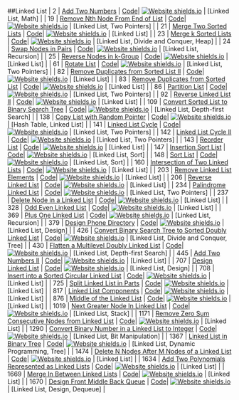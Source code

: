 ##Linked List
| 2 | [Add Two Numbers](https:///leetCode.com/problems/add-two-numbers) | [Code](https://github.com/SunilGudivada/Data-Structures-and-Algorithms/blob/master/src/com/platform/leetCode/problems/_2_AddTwoNumbers.java)| [![Website shields.io](https://img.shields.io/badge/Medium-yellow.svg)](https://sunilgudivada.github.io/Data-Structures-and-Algorithms/) | [Linked List, Math] | 
| 19 | [Remove Nth Node From End of List](https:///leetCode.com/problems/remove-nth-node-from-end-of-list) | [Code](https://github.com/SunilGudivada/Data-Structures-and-Algorithms/blob/master/src/com/platform/leetCode/problems/_19_RemoveNthNodeFromEndofList.java)| [![Website shields.io](https://img.shields.io/badge/Medium-yellow.svg)](https://sunilgudivada.github.io/Data-Structures-and-Algorithms/) | [Linked List, Two Pointers] | 
| 21 | [Merge Two Sorted Lists](https:///leetCode.com/problems/merge-two-sorted-lists) | [Code](https://github.com/SunilGudivada/Data-Structures-and-Algorithms/blob/master/src/com/platform/leetCode/problems/_21_MergeTwoSortedLists.java)| [![Website shields.io](https://img.shields.io/badge/Easy-success.svg)](https://sunilgudivada.github.io/Data-Structures-and-Algorithms/) | [Linked List] | 
| 23 | [Merge k Sorted Lists](https:///leetCode.com/problems/merge-k-sorted-lists) | [Code](https://github.com/SunilGudivada/Data-Structures-and-Algorithms/blob/master/src/com/platform/leetCode/problems/_23_MergekSortedLists.java)| [![Website shields.io](https://img.shields.io/badge/Hard-critical.svg)](https://sunilgudivada.github.io/Data-Structures-and-Algorithms/) | [Linked List, Divide and Conquer, Heap] | 
| 24 | [Swap Nodes in Pairs](https:///leetCode.com/problems/swap-nodes-in-pairs) | [Code](https://github.com/SunilGudivada/Data-Structures-and-Algorithms/blob/master/src/com/platform/leetCode/problems/_24_SwapNodesinPairs.java)| [![Website shields.io](https://img.shields.io/badge/Medium-yellow.svg)](https://sunilgudivada.github.io/Data-Structures-and-Algorithms/) | [Linked List, Recursion] | 
| 25 | [Reverse Nodes in k-Group](https:///leetCode.com/problems/reverse-nodes-in-k-group) | [Code](https://github.com/SunilGudivada/Data-Structures-and-Algorithms/blob/master/src/com/platform/leetCode/problems/_25_ReverseNodesink-Group.java)| [![Website shields.io](https://img.shields.io/badge/Hard-critical.svg)](https://sunilgudivada.github.io/Data-Structures-and-Algorithms/) | [Linked List] | 
| 61 | [Rotate List](https:///leetCode.com/problems/rotate-list) | [Code](https://github.com/SunilGudivada/Data-Structures-and-Algorithms/blob/master/src/com/platform/leetCode/problems/_61_RotateList.java)| [![Website shields.io](https://img.shields.io/badge/Medium-yellow.svg)](https://sunilgudivada.github.io/Data-Structures-and-Algorithms/) | [Linked List, Two Pointers] | 
| 82 | [Remove Duplicates from Sorted List II](https:///leetCode.com/problems/remove-duplicates-from-sorted-list-ii) | [Code](https://github.com/SunilGudivada/Data-Structures-and-Algorithms/blob/master/src/com/platform/leetCode/problems/_82_RemoveDuplicatesfromSortedListII.java)| [![Website shields.io](https://img.shields.io/badge/Medium-yellow.svg)](https://sunilgudivada.github.io/Data-Structures-and-Algorithms/) | [Linked List] | 
| 83 | [Remove Duplicates from Sorted List](https:///leetCode.com/problems/remove-duplicates-from-sorted-list) | [Code](https://github.com/SunilGudivada/Data-Structures-and-Algorithms/blob/master/src/com/platform/leetCode/problems/_83_RemoveDuplicatesfromSortedList.java)| [![Website shields.io](https://img.shields.io/badge/Easy-success.svg)](https://sunilgudivada.github.io/Data-Structures-and-Algorithms/) | [Linked List] | 
| 86 | [Partition List](https:///leetCode.com/problems/partition-list) | [Code](https://github.com/SunilGudivada/Data-Structures-and-Algorithms/blob/master/src/com/platform/leetCode/problems/_86_PartitionList.java)| [![Website shields.io](https://img.shields.io/badge/Medium-yellow.svg)](https://sunilgudivada.github.io/Data-Structures-and-Algorithms/) | [Linked List, Two Pointers] | 
| 92 | [Reverse Linked List II](https:///leetCode.com/problems/reverse-linked-list-ii) | [Code](https://github.com/SunilGudivada/Data-Structures-and-Algorithms/blob/master/src/com/platform/leetCode/problems/_92_ReverseLinkedListII.java)| [![Website shields.io](https://img.shields.io/badge/Medium-yellow.svg)](https://sunilgudivada.github.io/Data-Structures-and-Algorithms/) | [Linked List] | 
| 109 | [Convert Sorted List to Binary Search Tree](https:///leetCode.com/problems/convert-sorted-list-to-binary-search-tree) | [Code](https://github.com/SunilGudivada/Data-Structures-and-Algorithms/blob/master/src/com/platform/leetCode/problems/_109_ConvertSortedListtoBinarySearchTree.java)| [![Website shields.io](https://img.shields.io/badge/Medium-yellow.svg)](https://sunilgudivada.github.io/Data-Structures-and-Algorithms/) | [Linked List, Depth-first Search] | 
| 138 | [Copy List with Random Pointer](https:///leetCode.com/problems/copy-list-with-random-pointer) | [Code](https://github.com/SunilGudivada/Data-Structures-and-Algorithms/blob/master/src/com/platform/leetCode/problems/_138_CopyListwithRandomPointer.java)| [![Website shields.io](https://img.shields.io/badge/Medium-yellow.svg)](https://sunilgudivada.github.io/Data-Structures-and-Algorithms/) | [Hash Table, Linked List] | 
| 141 | [Linked List Cycle](https:///leetCode.com/problems/linked-list-cycle) | [Code](https://github.com/SunilGudivada/Data-Structures-and-Algorithms/blob/master/src/com/platform/leetCode/problems/_141_LinkedListCycle.java)| [![Website shields.io](https://img.shields.io/badge/Easy-success.svg)](https://sunilgudivada.github.io/Data-Structures-and-Algorithms/) | [Linked List, Two Pointers] | 
| 142 | [Linked List Cycle II](https:///leetCode.com/problems/linked-list-cycle-ii) | [Code](https://github.com/SunilGudivada/Data-Structures-and-Algorithms/blob/master/src/com/platform/leetCode/problems/_142_LinkedListCycleII.java)| [![Website shields.io](https://img.shields.io/badge/Medium-yellow.svg)](https://sunilgudivada.github.io/Data-Structures-and-Algorithms/) | [Linked List, Two Pointers] | 
| 143 | [Reorder List](https:///leetCode.com/problems/reorder-list) | [Code](https://github.com/SunilGudivada/Data-Structures-and-Algorithms/blob/master/src/com/platform/leetCode/problems/_143_ReorderList.java)| [![Website shields.io](https://img.shields.io/badge/Medium-yellow.svg)](https://sunilgudivada.github.io/Data-Structures-and-Algorithms/) | [Linked List] | 
| 147 | [Insertion Sort List](https:///leetCode.com/problems/insertion-sort-list) | [Code](https://github.com/SunilGudivada/Data-Structures-and-Algorithms/blob/master/src/com/platform/leetCode/problems/_147_InsertionSortList.java)| [![Website shields.io](https://img.shields.io/badge/Medium-yellow.svg)](https://sunilgudivada.github.io/Data-Structures-and-Algorithms/) | [Linked List, Sort] | 
| 148 | [Sort List](https:///leetCode.com/problems/sort-list) | [Code](https://github.com/SunilGudivada/Data-Structures-and-Algorithms/blob/master/src/com/platform/leetCode/problems/_148_SortList.java)| [![Website shields.io](https://img.shields.io/badge/Medium-yellow.svg)](https://sunilgudivada.github.io/Data-Structures-and-Algorithms/) | [Linked List, Sort] | 
| 160 | [Intersection of Two Linked Lists](https:///leetCode.com/problems/intersection-of-two-linked-lists) | [Code](https://github.com/SunilGudivada/Data-Structures-and-Algorithms/blob/master/src/com/platform/leetCode/problems/_160_IntersectionofTwoLinkedLists.java)| [![Website shields.io](https://img.shields.io/badge/Easy-success.svg)](https://sunilgudivada.github.io/Data-Structures-and-Algorithms/) | [Linked List] | 
| 203 | [Remove Linked List Elements](https:///leetCode.com/problems/remove-linked-list-elements) | [Code](https://github.com/SunilGudivada/Data-Structures-and-Algorithms/blob/master/src/com/platform/leetCode/problems/_203_RemoveLinkedListElements.java)| [![Website shields.io](https://img.shields.io/badge/Easy-success.svg)](https://sunilgudivada.github.io/Data-Structures-and-Algorithms/) | [Linked List] | 
| 206 | [Reverse Linked List](https:///leetCode.com/problems/reverse-linked-list) | [Code](https://github.com/SunilGudivada/Data-Structures-and-Algorithms/blob/master/src/com/platform/leetCode/problems/_206_ReverseLinkedList.java)| [![Website shields.io](https://img.shields.io/badge/Easy-success.svg)](https://sunilgudivada.github.io/Data-Structures-and-Algorithms/) | [Linked List] | 
| 234 | [Palindrome Linked List](https:///leetCode.com/problems/palindrome-linked-list) | [Code](https://github.com/SunilGudivada/Data-Structures-and-Algorithms/blob/master/src/com/platform/leetCode/problems/_234_PalindromeLinkedList.java)| [![Website shields.io](https://img.shields.io/badge/Easy-success.svg)](https://sunilgudivada.github.io/Data-Structures-and-Algorithms/) | [Linked List, Two Pointers] | 
| 237 | [Delete Node in a Linked List](https:///leetCode.com/problems/delete-node-in-a-linked-list) | [Code](https://github.com/SunilGudivada/Data-Structures-and-Algorithms/blob/master/src/com/platform/leetCode/problems/_237_DeleteNodeinaLinkedList.java)| [![Website shields.io](https://img.shields.io/badge/Easy-success.svg)](https://sunilgudivada.github.io/Data-Structures-and-Algorithms/) | [Linked List] | 
| 328 | [Odd Even Linked List](https:///leetCode.com/problems/odd-even-linked-list) | [Code](https://github.com/SunilGudivada/Data-Structures-and-Algorithms/blob/master/src/com/platform/leetCode/problems/_328_OddEvenLinkedList.java)| [![Website shields.io](https://img.shields.io/badge/Medium-yellow.svg)](https://sunilgudivada.github.io/Data-Structures-and-Algorithms/) | [Linked List] | 
| 369 | [Plus One Linked List](https:///leetCode.com/problems/plus-one-linked-list) | [Code](https://github.com/SunilGudivada/Data-Structures-and-Algorithms/blob/master/src/com/platform/leetCode/problems/_369_PlusOneLinkedList.java)| [![Website shields.io](https://img.shields.io/badge/Medium-yellow.svg)](https://sunilgudivada.github.io/Data-Structures-and-Algorithms/) | [Linked List, Recursion] | 
| 379 | [Design Phone Directory](https:///leetCode.com/problems/design-phone-directory) | [Code](https://github.com/SunilGudivada/Data-Structures-and-Algorithms/blob/master/src/com/platform/leetCode/problems/_379_DesignPhoneDirectory.java)| [![Website shields.io](https://img.shields.io/badge/Medium-yellow.svg)](https://sunilgudivada.github.io/Data-Structures-and-Algorithms/) | [Linked List, Design] | 
| 426 | [Convert Binary Search Tree to Sorted Doubly Linked List](https:///leetCode.com/problems/convert-binary-search-tree-to-sorted-doubly-linked-list) | [Code](https://github.com/SunilGudivada/Data-Structures-and-Algorithms/blob/master/src/com/platform/leetCode/problems/_426_ConvertBinarySearchTreetoSortedDoublyLinkedList.java)| [![Website shields.io](https://img.shields.io/badge/Medium-yellow.svg)](https://sunilgudivada.github.io/Data-Structures-and-Algorithms/) | [Linked List, Divide and Conquer, Tree] | 
| 430 | [Flatten a Multilevel Doubly Linked List](https:///leetCode.com/problems/flatten-a-multilevel-doubly-linked-list) | [Code](https://github.com/SunilGudivada/Data-Structures-and-Algorithms/blob/master/src/com/platform/leetCode/problems/_430_FlattenaMultilevelDoublyLinkedList.java)| [![Website shields.io](https://img.shields.io/badge/Medium-yellow.svg)](https://sunilgudivada.github.io/Data-Structures-and-Algorithms/) | [Linked List, Depth-first Search] | 
| 445 | [Add Two Numbers II](https:///leetCode.com/problems/add-two-numbers-ii) | [Code](https://github.com/SunilGudivada/Data-Structures-and-Algorithms/blob/master/src/com/platform/leetCode/problems/_445_AddTwoNumbersII.java)| [![Website shields.io](https://img.shields.io/badge/Medium-yellow.svg)](https://sunilgudivada.github.io/Data-Structures-and-Algorithms/) | [Linked List] | 
| 707 | [Design Linked List](https:///leetCode.com/problems/design-linked-list) | [Code](https://github.com/SunilGudivada/Data-Structures-and-Algorithms/blob/master/src/com/platform/leetCode/problems/_707_DesignLinkedList.java)| [![Website shields.io](https://img.shields.io/badge/Medium-yellow.svg)](https://sunilgudivada.github.io/Data-Structures-and-Algorithms/) | [Linked List, Design] | 
| 708 | [Insert into a Sorted Circular Linked List](https:///leetCode.com/problems/insert-into-a-sorted-circular-linked-list) | [Code](https://github.com/SunilGudivada/Data-Structures-and-Algorithms/blob/master/src/com/platform/leetCode/problems/_708_InsertintoaSortedCircularLinkedList.java)| [![Website shields.io](https://img.shields.io/badge/Medium-yellow.svg)](https://sunilgudivada.github.io/Data-Structures-and-Algorithms/) | [Linked List] | 
| 725 | [Split Linked List in Parts](https:///leetCode.com/problems/split-linked-list-in-parts) | [Code](https://github.com/SunilGudivada/Data-Structures-and-Algorithms/blob/master/src/com/platform/leetCode/problems/_725_SplitLinkedListinParts.java)| [![Website shields.io](https://img.shields.io/badge/Medium-yellow.svg)](https://sunilgudivada.github.io/Data-Structures-and-Algorithms/) | [Linked List] | 
| 817 | [Linked List Components](https:///leetCode.com/problems/linked-list-components) | [Code](https://github.com/SunilGudivada/Data-Structures-and-Algorithms/blob/master/src/com/platform/leetCode/problems/_817_LinkedListComponents.java)| [![Website shields.io](https://img.shields.io/badge/Medium-yellow.svg)](https://sunilgudivada.github.io/Data-Structures-and-Algorithms/) | [Linked List] | 
| 876 | [Middle of the Linked List](https:///leetCode.com/problems/middle-of-the-linked-list) | [Code](https://github.com/SunilGudivada/Data-Structures-and-Algorithms/blob/master/src/com/platform/leetCode/problems/_876_MiddleoftheLinkedList.java)| [![Website shields.io](https://img.shields.io/badge/Easy-success.svg)](https://sunilgudivada.github.io/Data-Structures-and-Algorithms/) | [Linked List] | 
| 1019 | [Next Greater Node In Linked List](https:///leetCode.com/problems/next-greater-node-in-linked-list) | [Code](https://github.com/SunilGudivada/Data-Structures-and-Algorithms/blob/master/src/com/platform/leetCode/problems/_1019_NextGreaterNodeInLinkedList.java)| [![Website shields.io](https://img.shields.io/badge/Medium-yellow.svg)](https://sunilgudivada.github.io/Data-Structures-and-Algorithms/) | [Linked List, Stack] | 
| 1171 | [Remove Zero Sum Consecutive Nodes from Linked List](https:///leetCode.com/problems/remove-zero-sum-consecutive-nodes-from-linked-list) | [Code](https://github.com/SunilGudivada/Data-Structures-and-Algorithms/blob/master/src/com/platform/leetCode/problems/_1171_RemoveZeroSumConsecutiveNodesfromLinkedList.java)| [![Website shields.io](https://img.shields.io/badge/Medium-yellow.svg)](https://sunilgudivada.github.io/Data-Structures-and-Algorithms/) | [Linked List] | 
| 1290 | [Convert Binary Number in a Linked List to Integer](https:///leetCode.com/problems/convert-binary-number-in-a-linked-list-to-integer) | [Code](https://github.com/SunilGudivada/Data-Structures-and-Algorithms/blob/master/src/com/platform/leetCode/problems/_1290_ConvertBinaryNumberinaLinkedListtoInteger.java)| [![Website shields.io](https://img.shields.io/badge/Easy-success.svg)](https://sunilgudivada.github.io/Data-Structures-and-Algorithms/) | [Linked List, Bit Manipulation] | 
| 1367 | [Linked List in Binary Tree](https:///leetCode.com/problems/linked-list-in-binary-tree) | [Code](https://github.com/SunilGudivada/Data-Structures-and-Algorithms/blob/master/src/com/platform/leetCode/problems/_1367_LinkedListinBinaryTree.java)| [![Website shields.io](https://img.shields.io/badge/Medium-yellow.svg)](https://sunilgudivada.github.io/Data-Structures-and-Algorithms/) | [Linked List, Dynamic Programming, Tree] | 
| 1474 | [Delete N Nodes After M Nodes of a Linked List](https:///leetCode.com/problems/delete-n-nodes-after-m-nodes-of-a-linked-list) | [Code](https://github.com/SunilGudivada/Data-Structures-and-Algorithms/blob/master/src/com/platform/leetCode/problems/_1474_DeleteNNodesAfterMNodesofaLinkedList.java)| [![Website shields.io](https://img.shields.io/badge/Easy-success.svg)](https://sunilgudivada.github.io/Data-Structures-and-Algorithms/) | [Linked List] | 
| 1634 | [Add Two Polynomials Represented as Linked Lists](https:///leetCode.com/problems/add-two-polynomials-represented-as-linked-lists) | [Code](https://github.com/SunilGudivada/Data-Structures-and-Algorithms/blob/master/src/com/platform/leetCode/problems/_1634_AddTwoPolynomialsRepresentedasLinkedLists.java)| [![Website shields.io](https://img.shields.io/badge/Medium-yellow.svg)](https://sunilgudivada.github.io/Data-Structures-and-Algorithms/) | [Linked List] | 
| 1669 | [Merge In Between Linked Lists](https:///leetCode.com/problems/merge-in-between-linked-lists) | [Code](https://github.com/SunilGudivada/Data-Structures-and-Algorithms/blob/master/src/com/platform/leetCode/problems/_1669_MergeInBetweenLinkedLists.java)| [![Website shields.io](https://img.shields.io/badge/Medium-yellow.svg)](https://sunilgudivada.github.io/Data-Structures-and-Algorithms/) | [Linked List] | 
| 1670 | [Design Front Middle Back Queue](https:///leetCode.com/problems/design-front-middle-back-queue) | [Code](https://github.com/SunilGudivada/Data-Structures-and-Algorithms/blob/master/src/com/platform/leetCode/problems/_1670_DesignFrontMiddleBackQueue.java)| [![Website shields.io](https://img.shields.io/badge/Medium-yellow.svg)](https://sunilgudivada.github.io/Data-Structures-and-Algorithms/) | [Linked List, Design, Dequeue] | 
